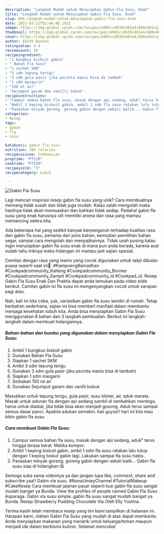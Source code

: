 ```yaml
---
description: "Langkah Mudah untuk Menyiapkan Gabin Fla Susu, Enak"
title: "Langkah Mudah untuk Menyiapkan Gabin Fla Susu, Enak"
slug: 891-langkah-mudah-untuk-menyiapkan-gabin-fla-susu-enak
date: 2021-03-21T02:44:06.181Z
image: https://img-global.cpcdn.com/recipes/e065ccd6301483a4/680x482cq70/gabin-fla-susu-foto-resep-utama.jpg
thumbnail: https://img-global.cpcdn.com/recipes/e065ccd6301483a4/680x482cq70/gabin-fla-susu-foto-resep-utama.jpg
cover: https://img-global.cpcdn.com/recipes/e065ccd6301483a4/680x482cq70/gabin-fla-susu-foto-resep-utama.jpg
author: Edith Benson
ratingvalue: 4.4
reviewcount: 10
recipeingredient:
- "1 bungkus biskuit gabin"
- " Bahan Fla Susu"
- "1 sachet SKM"
- "3 sdm tepung terigu"
- "3 sdm gula pasir jika pecinta manis bisa di tambah"
- "1 sdm margarin"
- "150 ml air"
- "Sejumput garam dan vanilli bubuk"
recipeinstructions:
- "Campur semua bahan fla susu, masak dengan api sedang, aduk² terus hingga terasa berat. Matika kompor."
- "Ambil 1 keping biskuit gabin, ambil 1 sdm fla susu ratakan lalu tutup dengan 1 keping biskut gabin lagi. Lakukan sampai fla susu habis.."
- "Panaskan minyak goreng, goreng gabin dengan sekali balik... Gabin fla susu siap di hidangkan 😋"
categories:
- Resep
tags:
- gabin
- fla
- susu

katakunci: gabin fla susu 
nutrition: 269 calories
recipecuisine: Indonesian
preptime: "PT21M"
cooktime: "PT31M"
recipeyield: "3"
recipecategory: Lunch

---
```



![Gabin Fla Susu](https://img-global.cpcdn.com/recipes/e065ccd6301483a4/680x482cq70/gabin-fla-susu-foto-resep-utama.jpg)

Lagi mencari inspirasi resep gabin fla susu yang unik? Cara membuatnya memang tidak susah dan tidak juga mudah. Kalau salah mengolah maka hasilnya tidak akan memuaskan dan bahkan tidak sedap. Padahal gabin fla susu yang enak harusnya sih memiliki aroma dan rasa yang mampu memancing selera kita.

Ada beberapa hal yang sedikit banyak berpengaruh terhadap kualitas rasa dari gabin fla susu, pertama dari jenis bahan, kemudian pemilihan bahan segar, sampai cara mengolah dan menyajikannya. Tidak usah pusing kalau ingin menyiapkan gabin fla susu enak di mana pun anda berada, karena asal sudah tahu triknya maka hidangan ini mampu jadi sajian spesial.

Cemilan dengan rasa yang manis yang cocok digunakan untuk takjil dibulan puasa seperti saat ini🥰. #KampoengRamadhan #Cookpadcommunity_Kalteng #Cookpadcommunity_Borneo #Cookpadcommunity_Sampit #Cookpadcommunity_id #Cookpad_id. Resep Gabin Fla Susu Enak Dan Praktis dapat anda temukan pada video slide berikut. Camilan gabin isi fla susu ini mengenyangkan cocok untuk sarapan pagi atau.


Nah, kali ini kita coba, yuk, variasikan gabin fla susu sendiri di rumah. Tetap berbahan sederhana, sajian ini bisa memberi manfaat dalam membantu menjaga kesehatan tubuh kita. Anda bisa menyiapkan Gabin Fla Susu menggunakan 8 bahan dan 3 langkah pembuatan. Berikut ini langkah-langkah dalam membuat hidangannya.

<!--inarticleads1-->

##### Bahan-bahan dan bumbu yang digunakan dalam menyiapkan Gabin Fla Susu:

1. Ambil 1 bungkus biskuit gabin
1. Gunakan  Bahan Fla Susu
1. Siapkan 1 sachet SKM
1. Ambil 3 sdm tepung terigu
1. Gunakan 3 sdm gula pasir (jika pecinta manis bisa di tambah)
1. Siapkan 1 sdm margarin
1. Sediakan 150 ml air
1. Gunakan Sejumput garam dan vanilli bubuk


Masukkan untuk tepung terigu, gula pasir, susu klimer, air, aduk merata. Masak untuk adonan fla dengan api sedang sambil di tambahkan mentega, harus untuk diaduk, jika tidak bisa akan menjadi gosong. Aduk terus sampai semua dasar panci. Apabila adukan semakin. haii guyss!! hari ini kita mau bikin gabin fla susu. 

<!--inarticleads2-->

##### Cara membuat Gabin Fla Susu:

1. Campur semua bahan fla susu, masak dengan api sedang, aduk² terus hingga terasa berat. Matika kompor.
1. Ambil 1 keping biskuit gabin, ambil 1 sdm fla susu ratakan lalu tutup dengan 1 keping biskut gabin lagi. Lakukan sampai fla susu habis..
1. Panaskan minyak goreng, goreng gabin dengan sekali balik... Gabin fla susu siap di hidangkan 😋


Semoga suka sama videonya ya dan jangan lupa like, comment, share and subscribe yaa!! Gabin vla susu. #NonaUmieyChannel #TutorialMakeup #CakeResep Cara membuat jajanan pasar seperti kue gabin fla susu sangat mudah banget ya Bunda. View the profiles of people named Gabin Fla Susu Asparaga. Gabin vla susu simple..gabin fla susu sangat mudah banget ya Bunda. Resep Strawberry Pudding Chocolate Vla Oleh Elly Yustina. 

Terima kasih telah membaca resep yang tim kami tampilkan di halaman ini. Harapan kami, olahan Gabin Fla Susu yang mudah di atas dapat membantu Anda menyiapkan makanan yang menarik untuk keluarga/teman maupun menjadi ide dalam berbisnis kuliner. Selamat mencoba!
